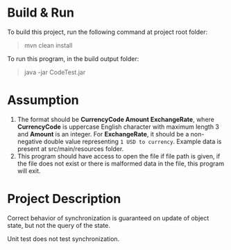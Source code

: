 # Build & Run

To build this project, run the following command at project root folder:
>mvn clean install

To run this program, in the build output folder:
>java -jar CodeTest.jar

# Assumption

1. The format should be **CurrencyCode Amount ExchangeRate**, where **CurrencyCode** is uppercase English character with 
   maximum length 3 and **Amount** is an integer. For **ExchangeRate**, it should be a non-negative double value 
   representing `1 USD to currency`. Example data is present at src/main/resources folder.
2. This program should have access to open the file if file path is given, if the file does not exist or there is 
   malformed data in the file, this program will exit.
   
# Project Description

Correct behavior of synchronization is guaranteed on update of object state, but not the query of the state.

Unit test does not test synchronization.